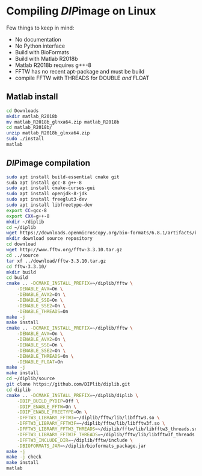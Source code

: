 # Compiling *DIP*image on Linux

Few things to keep in mind:

* No documentation
* No Python interface
* Build with BioFormats
* Build with Matlab R2018b
* Matlab R2018b requires g++-8
* FFTW has no recent apt-package and must be build
* compile FFTW with THREADS for DOUBLE *and* FLOAT

## Matlab install

```bash
cd Downloads
mkdir matlab_R2018b
mv matlab_R2018b_glnxa64.zip matlab_R2018b
cd matlab_R2018b/
unzip matlab_R2018b_glnxa64.zip 
sudo ./install
matlab
```

## *DIP*image compilation

```bash
sudo apt install build-essential cmake git
suda apt install gcc-8 g++-8
sudo apt install cmake-curses-gui
sudo apt install openjdk-8-jdk
sudo apt install freeglut3-dev
sudo apt install libfreetype-dev
export CC=gcc-8
export CXX=g++-8
mkdir ~/diplib
cd ~/diplib
wget https://downloads.openmicroscopy.org/bio-formats/6.8.1/artifacts/bioformats_package.jar
mkdir download source repository
cd download
wget http://www.fftw.org/fftw-3.3.10.tar.gz
cd ../source
tar xf ../download/fftw-3.3.10.tar.gz 
cd fftw-3.3.10/
mkdir build
cd build
cmake .. -DCMAKE_INSTALL_PREFIX=~/diplib/fftw \
    -DENABLE_AVX=On \
    -DENABLE_AVX2=On \
    -DENABLE_SSE=On \
    -DENABLE_SSE2=On \
    -DENABLE_THREADS=On
make -j
make install
cmake .. -DCMAKE_INSTALL_PREFIX=~/diplib/fftw \
    -DENABLE_AVX=On \
    -DENABLE_AVX2=On \
    -DENABLE_SSE=On \
    -DENABLE_SSE2=On \
    -DENABLE_THREADS=On \
    -DENABLE_FLOAT=On
make -j
make install
cd ~/diplib/source
git clone https://github.com/DIPlib/diplib.git
cd diplib
cmake .. -DCMAKE_INSTALL_PREFIX=~/diplib/diplib \
    -DDIP_BUILD_PYDIP=Off \
    -DDIP_ENABLE_FFTW=On \
    -DDIP_ENABLE_FREETYPE=On \
    -DFFTW3_LIBRARY_FFTW3=~/diplib/fftw/lib/libfftw3.so \
    -DFFTW3_LIBRARY_FFTW3F=~/diplib/fftw/lib/libfftw3f.so \
    -DFFTW3_LIBRARY_FFTW3_THREADS=~/diplib/fftw/lib/libfftw3_threads.so \
    -DFFTW3_LIBRARY_FFTW3F_THREADS=~/diplib/fftw/lib/libfftw3f_threads.so \
    -DFFTW3_INCLUDE_DIR=~/diplib/fftw/include \
    -DBIOFORMATS_JAR=~/diplib/bioformats_package.jar
make -j
make -j check
make install
matlab
```

